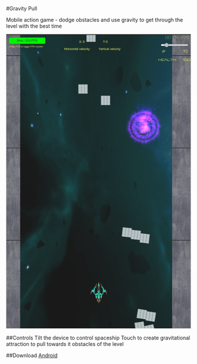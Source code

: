 #Gravity Pull

Mobile action game - dodge obstacles and use gravity to get through the level with the best time

![Alt text](gravitypull.png?raw=true "Gravity Pull")

##Controls
Tilt the device to control spaceship
Touch to create gravitational attraction to pull towards it obstacles of the level

##Download
[Android](https://www.dropbox.com/s/ripvlihcta69g3x/gravpull.apk?dl=0)
